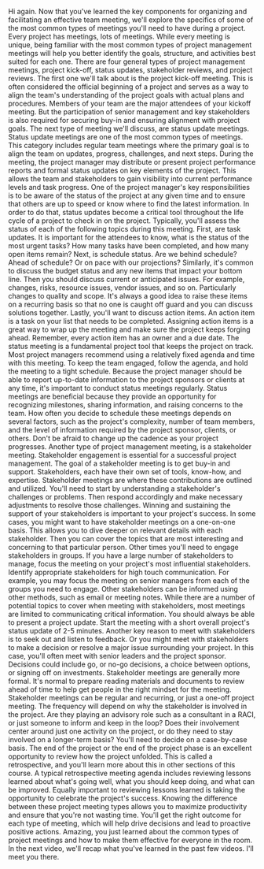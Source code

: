 Hi again. Now that you've learned the key components for organizing and
facilitating an effective team meeting, we'll explore the specifics of some of
the most common types of meetings you'll need to have during a project. Every
project has meetings, lots of meetings. While every meeting is unique, being
familiar with the most common types of project management meetings will help you
better identify the goals, structure, and activities best suited for each one.
There are four general types of project management meetings, project kick-off,
status updates, stakeholder reviews, and project reviews. The first one we'll
talk about is the project kick-off meeting. This is often considered the
official beginning of a project and serves as a way to align the team's
understanding of the project goals with actual plans and procedures. Members of
your team are the major attendees of your kickoff meeting. But the participation
of senior management and key stakeholders is also required for securing buy-in
and ensuring alignment with project goals. The next type of meeting we'll
discuss, are status update meetings. Status update meetings are one of the most
common types of meetings. This category includes regular team meetings where the
primary goal is to align the team on updates, progress, challenges, and next
steps. During the meeting, the project manager may distribute or present project
performance reports and formal status updates on key elements of the project.
This allows the team and stakeholders to gain visibility into current
performance levels and task progress. One of the project manager's key
responsibilities is to be aware of the status of the project at any given time
and to ensure that others are up to speed or know where to find the latest
information. In order to do that, status updates become a critical tool
throughout the life cycle of a project to check in on the project. Typically,
you'll assess the status of each of the following topics during this meeting.
First, are task updates. It is important for the attendees to know, what is the
status of the most urgent tasks? How many tasks have been completed, and how
many open items remain? Next, is schedule status. Are we behind schedule? Ahead
of schedule? Or on pace with our projections? Similarly, it's common to discuss
the budget status and any new items that impact your bottom line. Then you
should discuss current or anticipated issues. For example, changes, risks,
resource issues, vendor issues, and so on. Particularly changes to quality and
scope. It's always a good idea to raise these items on a recurring basis so that
no one is caught off guard and you can discuss solutions together. Lastly,
you'll want to discuss action items. An action item is a task on your list that
needs to be completed. Assigning action items is a great way to wrap up the
meeting and make sure the project keeps forging ahead. Remember, every action
item has an owner and a due date. The status meeting is a fundamental project
tool that keeps the project on track. Most project managers recommend using a
relatively fixed agenda and time with this meeting. To keep the team engaged,
follow the agenda, and hold the meeting to a tight schedule. Because the project
manager should be able to report up-to-date information to the project sponsors
or clients at any time, it's important to conduct status meetings regularly.
Status meetings are beneficial because they provide an opportunity for
recognizing milestones, sharing information, and raising concerns to the team.
How often you decide to schedule these meetings depends on several factors, such
as the project's complexity, number of team members, and the level of
information required by the project sponsor, clients, or others. Don't be afraid
to change up the cadence as your project progresses. Another type of project
management meeting, is a stakeholder meeting. Stakeholder engagement is
essential for a successful project management. The goal of a stakeholder meeting
is to get buy-in and support. Stakeholders, each have their own set of tools,
know-how, and expertise. Stakeholder meetings are where these contributions are
outlined and utilized. You'll need to start by understanding a stakeholder's
challenges or problems. Then respond accordingly and make necessary adjustments
to resolve those challenges. Winning and sustaining the support of your
stakeholders is important to your project's success. In some cases, you might
want to have stakeholder meetings on a one-on-one basis. This allows you to dive
deeper on relevant details with each stakeholder. Then you can cover the topics
that are most interesting and concerning to that particular person. Other times
you'll need to engage stakeholders in groups. If you have a large number of
stakeholders to manage, focus the meeting on your project's most influential
stakeholders. Identify appropriate stakeholders for high touch communication.
For example, you may focus the meeting on senior managers from each of the
groups you need to engage. Other stakeholders can be informed using other
methods, such as email or meeting notes. While there are a number of potential
topics to cover when meeting with stakeholders, most meetings are limited to
communicating critical information. You should always be able to present a
project update. Start the meeting with a short overall project's status update
of 2-5 minutes. Another key reason to meet with stakeholders is to seek out and
listen to feedback. Or you might meet with stakeholders to make a decision or
resolve a major issue surrounding your project. In this case, you'll often meet
with senior leaders and the project sponsor. Decisions could include go, or
no-go decisions, a choice between options, or signing off on investments.
Stakeholder meetings are generally more formal. It's normal to prepare reading
materials and documents to review ahead of time to help get people in the right
mindset for the meeting. Stakeholder meetings can be regular and recurring, or
just a one-off project meeting. The frequency will depend on why the stakeholder
is involved in the project. Are they playing an advisory role such as a
consultant in a RACI, or just someone to inform and keep in the loop? Does their
involvement center around just one activity on the project, or do they need to
stay involved on a longer-term basis? You'll need to decide on a case-by-case
basis. The end of the project or the end of the project phase is an excellent
opportunity to review how the project unfolded. This is called a retrospective,
and you'll learn more about this in other sections of this course. A typical
retrospective meeting agenda includes reviewing lessons learned about what's
going well, what you should keep doing, and what can be improved. Equally
important to reviewing lessons learned is taking the opportunity to celebrate
the project's success. Knowing the difference between these project meeting
types allows you to maximize productivity and ensure that you're not wasting
time. You'll get the right outcome for each type of meeting, which will help
drive decisions and lead to proactive positive actions. Amazing, you just
learned about the common types of project meetings and how to make them
effective for everyone in the room. In the next video, we'll recap what you've
learned in the past few videos.  I'll meet you there.